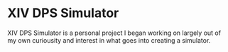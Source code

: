 # XIV DPS Simulator
XIV DPS Simulator is a personal project I began working on largely out of my own curiousity and interest in what goes into creating a simulator.
